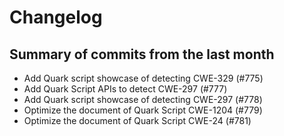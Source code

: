 # Changelog

## Summary of commits from the last month

- Add Quark script showcase of detecting CWE-329 (#775)
- Add Quark Script APIs to detect CWE-297 (#777)
- Add Quark script showcase of detecting CWE-297 (#778)
- Optimize the document of Quark Script CWE-1204 (#779)
- Optimize the document of Quark Script CWE-24 (#781)